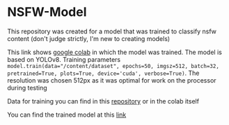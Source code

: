 # NSFW-Model
This repository was created for a model that was trained to classify nsfw content (don't judge strictly, I'm new to creating models)

This link shows [google colab](https://colab.research.google.com/drive/1ViMkFhYHSUeLEfSiLpmhCB66TJgxoE6w?usp=sharing) in which the model was trained. The model is based on YOLOv8. Training parameters ```model.train(data="/content/dataset", epochs=50, imgsz=512, batch=32, pretrained=True, plots=True, device='cuda', verbose=True)```. The resolution was chosen 512px as it was optimal for work on the processor during testing

Data for training you can find in this [repository](https://github.com/Serfetto/NSFW-Data) or in the colab itself

You can find the trained model at this [link](https://drive.google.com/file/d/1Vl5pY9ERFb-L5eF73Qt9Dumkmlrgykyk/view?usp=sharing)
